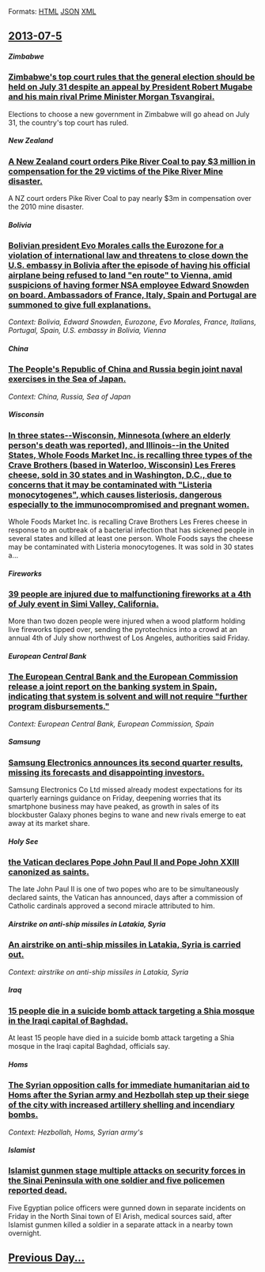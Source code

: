 
Formats: [HTML](2013/07/5/index.html)  [JSON](2013/07/5/index.json)  [XML](2013/07/5/index.xml)  

## [2013-07-5](/news/2013/07/5/index.md)

##### Zimbabwe
### [Zimbabwe's top court rules that the general election should be held on July 31 despite an appeal by President Robert Mugabe and his main rival Prime Minister Morgan Tsvangirai. ](/news/2013/07/5/zimbabwe-s-top-court-rules-that-the-general-election-should-be-held-on-july-31-despite-an-appeal-by-president-robert-mugabe-and-his-main-riv.md)
Elections to choose a new government in Zimbabwe will go ahead on July 31, the country&#039;s top court has ruled.

##### New Zealand
### [A New Zealand court orders Pike River Coal to pay $3 million in compensation for the 29 victims of the Pike River Mine disaster. ](/news/2013/07/5/a-new-zealand-court-orders-pike-river-coal-to-pay-3-million-in-compensation-for-the-29-victims-of-the-pike-river-mine-disaster.md)
A NZ court orders Pike River Coal to pay nearly $3m in compensation over the 2010 mine disaster.

##### Bolivia
### [Bolivian president Evo Morales calls the Eurozone for a violation of international law and threatens to close down the U.S. embassy in Bolivia after the episode of having his official airplane being refused to land "en route" to Vienna, amid suspicions of having former NSA employee Edward Snowden on board. Ambassadors of France, Italy, Spain and Portugal are summoned to give full explanations.](/news/2013/07/5/bolivian-president-evo-morales-calls-the-eurozone-for-a-violation-of-international-law-and-threatens-to-close-down-the-u-s-embassy-in-boliv.md)
_Context: Bolivia, Edward Snowden, Eurozone, Evo Morales, France, Italians, Portugal, Spain, U.S. embassy in Bolivia, Vienna_

##### China
### [The People's Republic of China and Russia begin joint naval exercises in the Sea of Japan. ](/news/2013/07/5/the-people-s-republic-of-china-and-russia-begin-joint-naval-exercises-in-the-sea-of-japan.md)
_Context: China, Russia, Sea of Japan_

##### Wisconsin
### [In three states--Wisconsin, Minnesota (where an elderly person's death was reported), and Illinois--in the United States, Whole Foods Market Inc. is recalling three types of the Crave Brothers (based in Waterloo, Wisconsin) Les Freres cheese, sold in 30 states and in Washington, D.C., due to concerns that it may be contaminated with "Listeria monocytogenes", which causes listeriosis, dangerous especially to the immunocompromised and pregnant women. ](/news/2013/07/5/in-three-statesawisconsin-minnesota-where-an-elderly-person-s-death-was-reported-and-illinoisain-the-united-states-whole-foods-mark.md)
Whole Foods Market Inc. is recalling Crave Brothers Les Freres cheese in response to an outbreak of a bacterial infection that has sickened people in several states and killed at least one person. Whole Foods says the cheese may be contaminated with Listeria monocytogenes. It was sold in 30 states a...

##### Fireworks
### [39 people are injured due to malfunctioning fireworks at a 4th of July event in Simi Valley, California. ](/news/2013/07/5/39-people-are-injured-due-to-malfunctioning-fireworks-at-a-4th-of-july-event-in-simi-valley-california.md)
More than two dozen people were injured when a wood platform holding live fireworks tipped over, sending the pyrotechnics into a crowd at an annual 4th of July show northwest of Los Angeles, authorities said Friday.

##### European Central Bank
### [The European Central Bank and the European Commission release a joint report on the banking system in Spain, indicating that system is solvent and will not require "further program disbursements." ](/news/2013/07/5/the-european-central-bank-and-the-european-commission-release-a-joint-report-on-the-banking-system-in-spain-indicating-that-system-is-solve.md)
_Context: European Central Bank, European Commission, Spain_

##### Samsung
### [Samsung Electronics announces its second quarter results, missing its forecasts and disappointing investors. ](/news/2013/07/5/samsung-electronics-announces-its-second-quarter-results-missing-its-forecasts-and-disappointing-investors.md)
Samsung Electronics Co Ltd missed already modest expectations for its quarterly earnings guidance on Friday, deepening worries that its smartphone business may have peaked, as growth in sales of its blockbuster Galaxy phones begins to wane and new rivals emerge to eat away at its market share.

##### Holy See
### [the Vatican declares Pope John Paul II and Pope John XXIII canonized as saints. ](/news/2013/07/5/the-vatican-declares-pope-john-paul-ii-and-pope-john-xxiii-canonized-as-saints.md)
The late John Paul II is one of two popes who are to be simultaneously declared saints, the Vatican has announced, days after a commission of Catholic cardinals approved a second miracle attributed to him.

##### Airstrike on anti-ship missiles in Latakia, Syria
### [An airstrike on anti-ship missiles in Latakia, Syria is carried out.](/news/2013/07/5/an-airstrike-on-anti-ship-missiles-in-latakia-syria-is-carried-out.md)
_Context: airstrike on anti-ship missiles in Latakia, Syria_

##### Iraq
### [15 people die in a suicide bomb attack targeting a Shia mosque in the Iraqi capital of Baghdad. ](/news/2013/07/5/15-people-die-in-a-suicide-bomb-attack-targeting-a-shia-mosque-in-the-iraqi-capital-of-baghdad.md)
At least 15 people have died in a suicide bomb attack targeting a Shia mosque in the Iraqi capital Baghdad, officials say.

##### Homs
### [The Syrian opposition calls for immediate humanitarian aid to Homs after the Syrian army and Hezbollah step up their siege of the city with increased artillery shelling and incendiary bombs. ](/news/2013/07/5/the-syrian-opposition-calls-for-immediate-humanitarian-aid-to-homs-after-the-syrian-army-and-hezbollah-step-up-their-siege-of-the-city-with.md)
_Context: Hezbollah, Homs, Syrian army's_

##### Islamist
### [Islamist gunmen stage multiple attacks on security forces in the Sinai Peninsula with one soldier and five policemen reported dead. ](/news/2013/07/5/islamist-gunmen-stage-multiple-attacks-on-security-forces-in-the-sinai-peninsula-with-one-soldier-and-five-policemen-reported-dead.md)
Five Egyptian police officers were gunned down in separate incidents on Friday in the North Sinai town of El Arish, medical sources said, after Islamist gunmen killed a soldier in a separate attack in a nearby town overnight.

## [Previous Day...](/news/2013/07/4/index.md)

